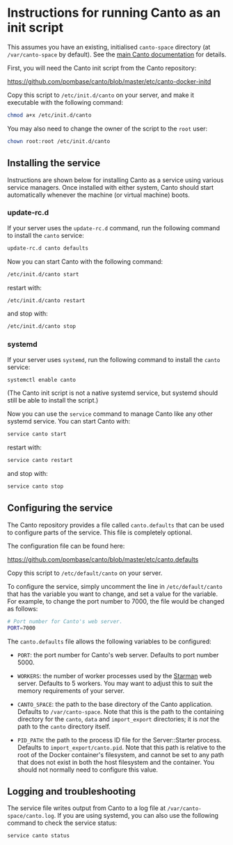 # Instructions for running Canto as an init script

This assumes you have an existing, initialised `canto-space` directory (at
`/var/canto-space` by default). See the
[main Canto documentation](https://curation.pombase.org/docs/canto_admin/installation)
for details.

First, you will need the Canto init script from the Canto repository:

<https://github.com/pombase/canto/blob/master/etc/canto-docker-initd>

Copy this script to `/etc/init.d/canto` on your server, and make it executable
with the following command:

```sh
chmod a+x /etc/init.d/canto
```

You may also need to change the owner of the script to the `root` user:

```sh
chown root:root /etc/init.d/canto
```

## Installing the service
Instructions are shown below for installing Canto as a service using various
service managers. Once installed with either system, Canto should start
automatically whenever the machine (or virtual machine) boots.
### update-rc.d

If your server uses the `update-rc.d` command, run the following command to
install the `canto` service:

```sh
update-rc.d canto defaults
```

Now you can start Canto with the following command:

```sh
/etc/init.d/canto start
```

restart with:

```sh
/etc/init.d/canto restart
```

and stop with:

```sh
/etc/init.d/canto stop
```

### systemd

If your server uses `systemd`, run the following command to
install the `canto` service:

```sh
systemctl enable canto
```
(The Canto init script is not a native systemd service, but systemd should
still be able to install the script.)

Now you can use the `service` command to manage Canto like any other systemd
service. You can start Canto with:

```sh
service canto start
```

restart with:

```sh
service canto restart
```

and stop with:

```sh
service canto stop
```

## Configuring the service

The Canto repository provides a file called `canto.defaults` that can be used
to configure parts of the service. This file is completely optional.

The configuration file can be found here:

<https://github.com/pombase/canto/blob/master/etc/canto.defaults>

Copy this script to `/etc/default/canto` on your server.

To configure the service, simply uncomment the line in `/etc/default/canto` 
that has the variable you want to change, and set a value for the variable.
For example, to change the port number to 7000, the file would be changed 
as follows:

```sh
# Port number for Canto's web server.
PORT=7000
```

The `canto.defaults` file allows the following variables to be configured:

* `PORT`: the port number for Canto's web server. Defaults to port
  number 5000.

* `WORKERS`: the number of worker processes used by the
  [Starman](https://metacpan.org/pod/Starman) web server. Defaults to 
  5 workers. You may want to adjust this to suit the memory requirements
  of your server.

* `CANTO_SPACE`: the path to the base directory of the Canto application.
  Defaults to `/var/canto-space`. Note that this is the path to the 
  containing directory for the `canto`, `data` and `import_export`
  directories; it is _not_ the path to the `canto` directory itself.

* `PID_PATH`: the path to the process ID file for the Server::Starter process.
  Defaults to `import_export/canto.pid`. Note that this path is relative to 
  the root of the Docker container's filesystem, and cannot be set to any 
  path that does not exist in both the host filesystem and the container.
  You should not normally need to configure this value.
  
## Logging and troubleshooting

The service file writes output from Canto to a log file at
`/var/canto-space/canto.log`. If you are using systemd, you can also use
the following command to check the service status:

```sh
service canto status
```
